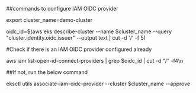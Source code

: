 ##commands to configure IAM OIDC provider

export cluster_name=demo-cluster

oidc_id=$(aws eks describe-cluster --name $cluster_name --query "cluster.identity.oidc.issuer" --output text | cut -d '/' -f 5) 

#Check if there is an IAM OIDC provider configured already

aws iam list-open-id-connect-providers | grep $oidc_id | cut -d "/" -f4\n

##If not, run the below command

eksctl utils associate-iam-oidc-provider --cluster $cluster_name --approve

